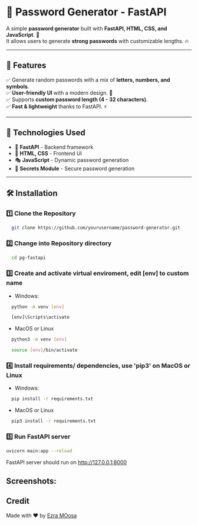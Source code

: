 # 🔐 Password Generator - FastAPI

A simple **password generator** built with **FastAPI, HTML, CSS, and JavaScript**. 🎯  
It allows users to generate **strong passwords** with customizable lengths. 🔥

---

## 🚀 Features
✅ Generate random passwords with a mix of **letters, numbers, and symbols**.  
✅ **User-friendly UI** with a modern design. 🎨  
✅ Supports **custom password length (4 - 32 characters)**.  
✅ **Fast & lightweight** thanks to FastAPI. ⚡  

---

## 📌 Technologies Used
- 🐍 **FastAPI** - Backend framework
- 🎨 **HTML, CSS** - Frontend UI
- 🎭 **JavaScript** - Dynamic password generation
- 🎲 **Secrets Module** - Secure password generation

---

## 🛠 Installation

### 1️⃣ Clone the Repository
  ```bash
    git clone https://github.com/yourusername/password-generator.git
  ```
### 2️⃣ Change into Repository directory
  ```bash
    cd pg-fastapi
  ```
### 3️⃣ Create and activate virtual enviroment, edit [env] to custom name
  - Windows:
  ```bash
    python -m venv [env]
  ```
  ```bash
    [env]\Scripts\activate
  ```
  - MacOS or Linux
  ```bash
    python3 -m venv [env]
  ```
  ```bash
    source [env]/bin/activate
  ```
### 4️⃣ Install requirements/ dependencies, use 'pip3' on MacOS or Linux
  - Windows:
  ```bash
    pip install -r requirements.txt
  ```
  - MacOS or Linux
  ```bash
    pip3 install -r requirements.txt
  ```
### 5️⃣ Run FastAPI server
  ```bash
  uvicorn main:app --reload
  ```
  FastAPI server should run on http://127.0.0.1:8000

## Screenshots:

## Credit
Made with ❤️ by [Ezra MOosa](https://github.com)
    
